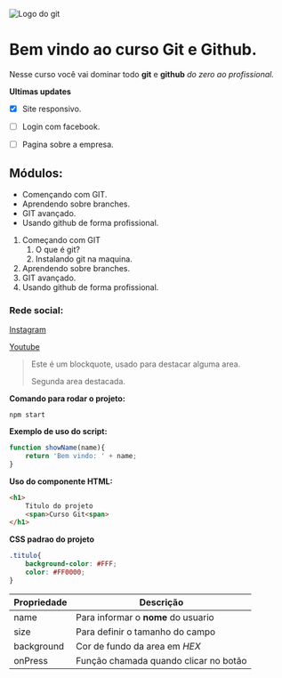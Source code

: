 ![Logo do git](https://sujeitoprogramador.com/wp-content/uploads/2021/04/gitimage.png)
# Bem vindo ao curso Git e Github.
Nesse curso você vai dominar todo **git** e **github** _do zero ao profissional._

**Ultimas updates**
- [x] Site responsivo.
- [ ] Login com facebook.
- [ ] Pagina sobre a empresa.


## Módulos:
* Començando com GIT.
* Aprendendo sobre branches.
* GIT avançado.
* Usando github de forma profissional.

1. Começando com GIT
    1. O que é git?
    2. Instalando git na maquina.
2. Aprendendo sobre branches.
3. GIT avançado.
4. Usando github de forma profissional.
### Rede social:
[Instagram](https://instagram.com/sujeitoprogramador)

[Youtube](https://youtube.com/sujeitoprogramador)

>Este é um blockquote, usado para destacar alguma area.
>
>Segunda area destacada.


**Comando para rodar o projeto:**

```
npm start
```

**Exemplo de uso do script:**
```js
function showName(name){
    return 'Bem vindo: ' + name;
}
```

**Uso do componente HTML:**
```html
<h1>
    Titulo do projeto
    <span>Curso Git<span>
</h1>
```

**CSS padrao do projeto**
```css
.titulo{
    background-color: #FFF;
    color: #FF0000;
}
```

Propriedade | Descrição
----------- | --------
name | Para informar o **nome** do usuario
size | Para definir o tamanho do campo
background | Cor de fundo da area em _HEX_
onPress | Função chamada quando clicar no botão

